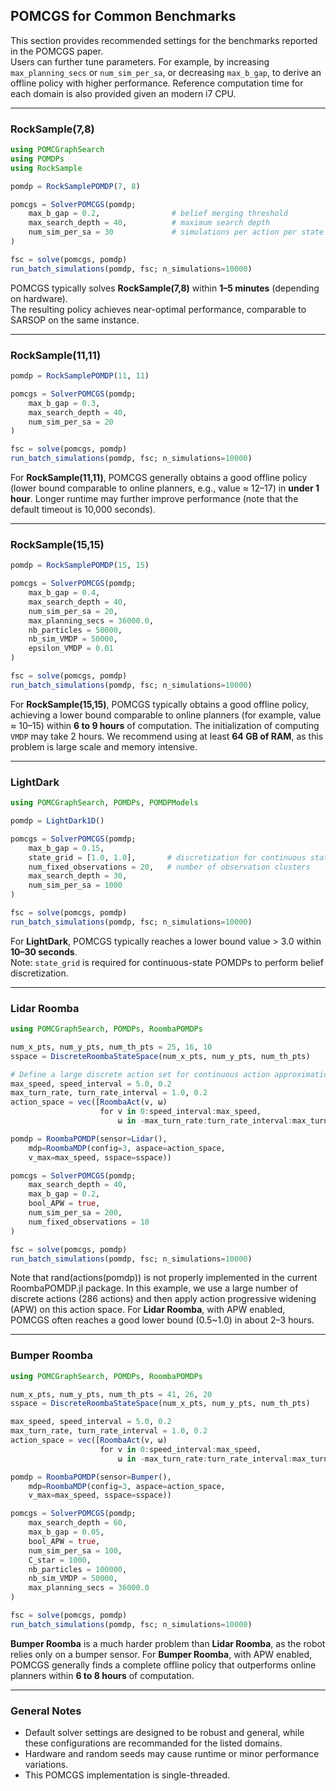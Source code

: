 ## POMCGS for Common Benchmarks

This section provides recommended settings for the benchmarks reported in the POMCGS paper.  
Users can further tune parameters.
For example, by increasing `max_planning_secs` or `num_sim_per_sa`, or decreasing `max_b_gap`, to derive an offline policy with higher performance.
Reference computation time for each domain is also provided given an modern i7 CPU.


---

### RockSample(7,8)

```julia
using POMCGraphSearch
using POMDPs
using RockSample

pomdp = RockSamplePOMDP(7, 8)

pomcgs = SolverPOMCGS(pomdp;
    max_b_gap = 0.2,                # belief merging threshold
    max_search_depth = 40,          # maximum search depth
    num_sim_per_sa = 30             # simulations per action per state particle
)

fsc = solve(pomcgs, pomdp)
run_batch_simulations(pomdp, fsc; n_simulations=10000)
```

POMCGS typically solves **RockSample(7,8)** within **1–5 minutes** (depending on hardware).  
The resulting policy achieves near-optimal performance, comparable to SARSOP on the same instance.

---

### RockSample(11,11)

```julia
pomdp = RockSamplePOMDP(11, 11)

pomcgs = SolverPOMCGS(pomdp;
    max_b_gap = 0.3,
    max_search_depth = 40,
    num_sim_per_sa = 20
)

fsc = solve(pomcgs, pomdp)
run_batch_simulations(pomdp, fsc; n_simulations=10000)
```

For **RockSample(11,11)**, POMCGS generally obtains a good offline policy (lower bound comparable to online planners, e.g., value ≈ 12–17) in **under 1 hour**.  Longer runtime may further improve performance (note that the default timeout is 10,000 seconds).

---

### RockSample(15,15)

```julia
pomdp = RockSamplePOMDP(15, 15)

pomcgs = SolverPOMCGS(pomdp;
    max_b_gap = 0.4,
    max_search_depth = 40,
    num_sim_per_sa = 20,
    max_planning_secs = 36000.0,
    nb_particles = 50000,
    nb_sim_VMDP = 50000,
    epsilon_VMDP = 0.01
)

fsc = solve(pomcgs, pomdp)
run_batch_simulations(pomdp, fsc; n_simulations=10000)
```

For **RockSample(15,15)**, POMCGS typically obtains a good offline policy, achieving a lower bound comparable to online planners (for example, value ≈ 10–15) within **6 to 9 hours** of computation. The initialization of computing `VMDP` may take 2 hours. We recommend using at least **64 GB of RAM**, as this problem is large scale and memory intensive.


---

### LightDark

```julia
using POMCGraphSearch, POMDPs, POMDPModels

pomdp = LightDark1D()

pomcgs = SolverPOMCGS(pomdp;
    max_b_gap = 0.15,
    state_grid = [1.0, 1.0],       # discretization for continuous states
    num_fixed_observations = 20,   # number of observation clusters
    max_search_depth = 30,
    num_sim_per_sa = 1000
)

fsc = solve(pomcgs, pomdp)
run_batch_simulations(pomdp, fsc; n_simulations=10000)
```

For **LightDark**, POMCGS typically reaches a lower bound value > 3.0 within **10–30 seconds**.  
Note: `state_grid` is required for continuous-state POMDPs to perform belief discretization.

---

### Lidar Roomba

```julia
using POMCGraphSearch, POMDPs, RoombaPOMDPs

num_x_pts, num_y_pts, num_th_pts = 25, 16, 10
sspace = DiscreteRoombaStateSpace(num_x_pts, num_y_pts, num_th_pts)

# Define a large discrete action set for continuous action approximation
max_speed, speed_interval = 5.0, 0.2
max_turn_rate, turn_rate_interval = 1.0, 0.2
action_space = vec([RoombaAct(v, ω)
                    for v in 0:speed_interval:max_speed,
                        ω in -max_turn_rate:turn_rate_interval:max_turn_rate])

pomdp = RoombaPOMDP(sensor=Lidar(),
    mdp=RoombaMDP(config=3, aspace=action_space,
    v_max=max_speed, sspace=sspace))

pomcgs = SolverPOMCGS(pomdp;
    max_search_depth = 40,
    max_b_gap = 0.2,
    bool_APW = true,
    num_sim_per_sa = 200,
    num_fixed_observations = 10
)

fsc = solve(pomcgs, pomdp)
run_batch_simulations(pomdp, fsc; n_simulations=10000)
```
Note that rand(actions(pomdp)) is not properly implemented in the current RoombaPOMDP.jl package.
In this example, we use a large number of discrete actions (286 actions) and then apply action progressive widening (APW) on this action space.
For **Lidar Roomba**, with APW enabled,  POMCGS often reaches a good lower bound (0.5~1.0) in about 2–3 hours.

---

### Bumper Roomba

```julia
using POMCGraphSearch, POMDPs, RoombaPOMDPs

num_x_pts, num_y_pts, num_th_pts = 41, 26, 20
sspace = DiscreteRoombaStateSpace(num_x_pts, num_y_pts, num_th_pts)

max_speed, speed_interval = 5.0, 0.2
max_turn_rate, turn_rate_interval = 1.0, 0.2
action_space = vec([RoombaAct(v, ω)
                    for v in 0:speed_interval:max_speed,
                        ω in -max_turn_rate:turn_rate_interval:max_turn_rate])

pomdp = RoombaPOMDP(sensor=Bumper(),
    mdp=RoombaMDP(config=3, aspace=action_space,
    v_max=max_speed, sspace=sspace))

pomcgs = SolverPOMCGS(pomdp;
    max_search_depth = 60,
    max_b_gap = 0.05,
    bool_APW = true,
    num_sim_per_sa = 100,
    C_star = 1000,
    nb_particles = 100000,
    nb_sim_VMDP = 50000,
    max_planning_secs = 36000.0
)

fsc = solve(pomcgs, pomdp)
run_batch_simulations(pomdp, fsc; n_simulations=10000)
```
**Bumper Roomba** is a much harder problem than **Lidar Roomba**, as the robot relies only on a bumper sensor. For **Bumper Roomba**, with APW enabled, POMCGS generally finds a complete offline policy that outperforms online planners within **6 to 8 hours** of computation.


---

### General Notes
- Default solver settings are designed to be robust and general, while these configurations are recommanded for the listed domains.  
- Hardware and random seeds may cause runtime or minor performance variations.
- This POMCGS implementation is single-threaded.